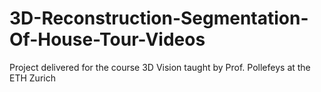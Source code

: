 # 3D-Reconstruction-Segmentation-Of-House-Tour-Videos
Project delivered for the course 3D Vision taught by Prof. Pollefeys at the ETH Zurich

